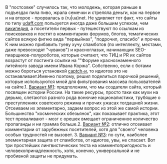 В "постсовке" случилось так, что молодежь, которая раньше в подъездах пила пиво, жрала семечки и стреляла деньги, как на первое и на второе - прорвалась в (ru|ua)net. Не удивляет тот факт, что сайты по типу <a href="http://udaff.com">udaff.com</a> пользуется иногда даже большим успехом, чем <a href="http://wikipedia.org">википедия</a>, а посетители первых - путешествуют по ссылкам из поисковиков и постят в комментариях форумов, блогов, тематических сайтов всякую фигню вида "первыйнах", "подрочил, спасибо" и прочее. К ним можно прибавить туеву хучу спамботов (по интеллекту, местами, даже превосходят "чуваков") и красноглазых, начинающих SEO-пиарщиков-полуроботов, которые считают, что ТИЦ и PR их сайтов возрастут от постинга ссылки на ""Форуме краснознаменного литейного завода имени Ивана Коржа". Собственно, если с ботами можно бороться установкой <a href="http://www.captcha.ru/">captch-и</a>, то идиотов это не останавливает.Именно поэтому, решил поделиться парочкой решений, которые используются мной для фильтрования массива пользователей на сайте.1. <a href="http://www.mindcollapse.com/lab/antispam/test1.php">Вариант №1</a>: предположим, что мы создатели сайта, который посвящен истории России. На такие ресурсы, просто таки как мухи на дерьмо, слетаются разного рода вонючие националистики, трубящие о преступлениях советского режима и прочих ужасах тогдашней жизни. Отсеиваем их элементарно, задаем вопрос из этой же самой истории. Большинство "космических обезьянок", как показывает практика, этот тест проваливают - мозг с орешек вмещает ограниченное количество пропаганды и ни грамма больше.2. <a href="http://www.mindcollapse.com/lab/antispam/test2.php">Вариант №2</a>: отлично отсеивает комментарии от зарубежных посетителей, хотя для "своего" человека особых трудностей не вызовет. 3. <a href="http://www.mindcollapse.com/lab/antispam/test3.php">Вариант №3</a>: по сути, наиболее элементарная защита от спамботов, от идиотов, увы, не спасает. Вот три простейших лингвистических теста на комментопригодность и человекопринадлежность, хотя, конечно, универсальной и не пробивной защиты не придумать.